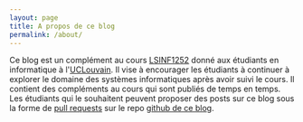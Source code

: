 ```yaml
---
layout: page
title: A propos de ce blog
permalink: /about/
---
```


Ce blog est un complément au cours [LSINF1252](https://sites.uclouvain.be/SystInfo/) donné aux étudiants en informatique à l'[UCLouvain](https://www.uclouvain.be). Il vise à encourager les étudiants à continuer à explorer le domaine des systèmes informatiques après avoir suivi le cours. Il contient des compléments au cours qui sont publiés de temps en temps. Les étudiants qui le souhaitent peuvent proposer des posts sur ce blog sous la forme de [pull requests](https://github.com/obonaventure/SystInfoBlog/pulls) sur le repo [github de ce blog](https://github.com/obonaventure/SystInfoBlog/).
